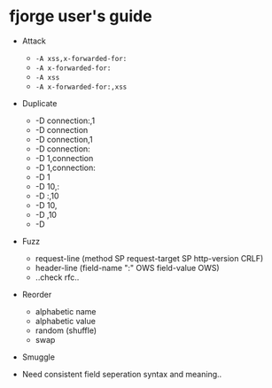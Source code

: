 fjorge user's guide
===================

* Attack
  - `-A xss,x-forwarded-for:`
  - `-A x-forwarded-for:`
  - `-A xss`
  - `-A x-forwarded-for:,xss`

* Duplicate 
  - -D connection:,1
  - -D connection
  - -D connection,1
  - -D connection:
  - -D 1,connection
  - -D 1,connection:
  - -D 1
  - -D 10,:
  - -D :,10
  - -D 10,
  - -D ,10
  - -D

* Fuzz
  - request-line (method SP request-target SP http-version CRLF)
  - header-line (field-name ":" OWS field-value OWS)
  - ..check rfc..

* Reorder
  - alphabetic name
  - alphabetic value
  - random (shuffle)
  - swap

* Smuggle

- Need consistent field seperation syntax and meaning..

